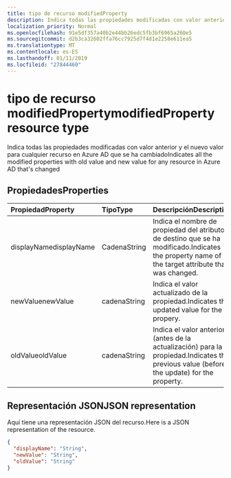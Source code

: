 ```yaml
---
title: tipo de recurso modifiedProperty
description: Indica todas las propiedades modificadas con valor anterior y el nuevo valor para cualquier recurso en Azure AD que se ha cambiado
localization_priority: Normal
ms.openlocfilehash: 91e5df357a40b2e44bb26edc5fb3bf6965a260e5
ms.sourcegitcommit: d2b3ca32602ffa76cc7925d7f4d1e2258e611ea5
ms.translationtype: MT
ms.contentlocale: es-ES
ms.lasthandoff: 01/11/2019
ms.locfileid: "27844460"
---
```

# <a name="modifiedproperty-resource-type"></a><span data-ttu-id="1aa4c-103">tipo de recurso modifiedProperty</span><span class="sxs-lookup"><span data-stu-id="1aa4c-103">modifiedProperty resource type</span></span>
<span data-ttu-id="1aa4c-104">Indica todas las propiedades modificadas con valor anterior y el nuevo valor para cualquier recurso en Azure AD que se ha cambiado</span><span class="sxs-lookup"><span data-stu-id="1aa4c-104">Indicates all the modified properties with old value and new value for any resource in Azure AD that's changed</span></span>



## <a name="properties"></a><span data-ttu-id="1aa4c-105">Propiedades</span><span class="sxs-lookup"><span data-stu-id="1aa4c-105">Properties</span></span>
| <span data-ttu-id="1aa4c-106">Propiedad</span><span class="sxs-lookup"><span data-stu-id="1aa4c-106">Property</span></span>     | <span data-ttu-id="1aa4c-107">Tipo</span><span class="sxs-lookup"><span data-stu-id="1aa4c-107">Type</span></span>   |<span data-ttu-id="1aa4c-108">Descripción</span><span class="sxs-lookup"><span data-stu-id="1aa4c-108">Description</span></span>|
|:---------------|:--------|:----------|
|<span data-ttu-id="1aa4c-109">displayName</span><span class="sxs-lookup"><span data-stu-id="1aa4c-109">displayName</span></span>|<span data-ttu-id="1aa4c-110">Cadena</span><span class="sxs-lookup"><span data-stu-id="1aa4c-110">String</span></span>|<span data-ttu-id="1aa4c-111">Indica el nombre de propiedad del atributo de destino que se ha modificado.</span><span class="sxs-lookup"><span data-stu-id="1aa4c-111">Indicates the property name of the target attribute that was changed.</span></span>|
|<span data-ttu-id="1aa4c-112">newValue</span><span class="sxs-lookup"><span data-stu-id="1aa4c-112">newValue</span></span>|<span data-ttu-id="1aa4c-113">cadena</span><span class="sxs-lookup"><span data-stu-id="1aa4c-113">String</span></span>|<span data-ttu-id="1aa4c-114">Indica el valor actualizado de la propiedad.</span><span class="sxs-lookup"><span data-stu-id="1aa4c-114">Indicates the updated value for the propery.</span></span>|
|<span data-ttu-id="1aa4c-115">oldValue</span><span class="sxs-lookup"><span data-stu-id="1aa4c-115">oldValue</span></span>|<span data-ttu-id="1aa4c-116">cadena</span><span class="sxs-lookup"><span data-stu-id="1aa4c-116">String</span></span>|<span data-ttu-id="1aa4c-117">Indica el valor anterior (antes de la actualización) para la propiedad.</span><span class="sxs-lookup"><span data-stu-id="1aa4c-117">Indicates the previous value (before the update) for the property.</span></span>|

## <a name="json-representation"></a><span data-ttu-id="1aa4c-118">Representación JSON</span><span class="sxs-lookup"><span data-stu-id="1aa4c-118">JSON representation</span></span>

<span data-ttu-id="1aa4c-119">Aquí tiene una representación JSON del recurso.</span><span class="sxs-lookup"><span data-stu-id="1aa4c-119">Here is a JSON representation of the resource.</span></span>

<!-- {
  "blockType": "resource",
  "optionalProperties": [

  ],
  "@odata.type": "microsoft.graph.modifiedProperty"
}-->

```json
{
  "displayName": "String",
  "newValue": "String",
  "oldValue": "String"
}

```

<!-- uuid: 8fcb5dbc-d5aa-4681-8e31-b001d5168d79
2015-10-25 14:57:30 UTC -->
<!-- {
  "type": "#page.annotation",
  "description": "modifiedProperty resource",
  "keywords": "",
  "section": "documentation",
  "tocPath": ""
}-->
